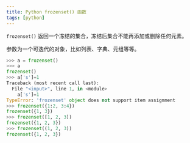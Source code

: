 ```yaml
---
title: Python frozenset() 函数
tags: [python]
---
```


`frozenset()` 返回一个冻结的集合，冻结后集合不能再添加或删除任何元素。

<!-- more -->
<!-- toc -->

参数为一个可迭代的对象，比如列表、字典、元组等等。

```python
>>> a = frozenset()
>>> a
frozenset()
>>> a['s']=1
Traceback (most recent call last):
  File "<input>", line 1, in <module>
    a['s']=1
TypeError: 'frozenset' object does not support item assignment
>>> frozenset({1:2, 3:4})
frozenset({1, 3})
>>> frozenset([1, 2, 3])
frozenset({1, 2, 3})
>>> frozenset((1, 2, 3))
frozenset({1, 2, 3})
```
